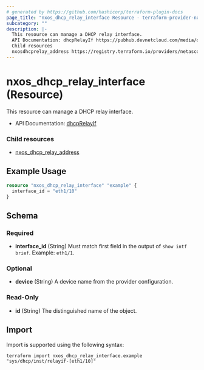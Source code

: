```yaml
---
# generated by https://github.com/hashicorp/terraform-plugin-docs
page_title: "nxos_dhcp_relay_interface Resource - terraform-provider-nxos"
subcategory: ""
description: |-
  This resource can manage a DHCP relay interface.
  API Documentation: dhcpRelayIf https://pubhub.devnetcloud.com/media/dme-docs-10-2-2/docs/DHCP/dhcp:RelayIf/
  Child resources
  nxosdhcprelay_address https://registry.terraform.io/providers/netascode/nxos/latest/docs/resources/dhcp_relay_address
---
```


# nxos_dhcp_relay_interface (Resource)

This resource can manage a DHCP relay interface.

- API Documentation: [dhcpRelayIf](https://pubhub.devnetcloud.com/media/dme-docs-10-2-2/docs/DHCP/dhcp:RelayIf/)

### Child resources

- [nxos_dhcp_relay_address](https://registry.terraform.io/providers/netascode/nxos/latest/docs/resources/dhcp_relay_address)

## Example Usage

```terraform
resource "nxos_dhcp_relay_interface" "example" {
  interface_id = "eth1/10"
}
```

<!-- schema generated by tfplugindocs -->
## Schema

### Required

- **interface_id** (String) Must match first field in the output of `show intf brief`. Example: `eth1/1`.

### Optional

- **device** (String) A device name from the provider configuration.

### Read-Only

- **id** (String) The distinguished name of the object.

## Import

Import is supported using the following syntax:

```shell
terraform import nxos_dhcp_relay_interface.example "sys/dhcp/inst/relayif-[eth1/10]"
```
